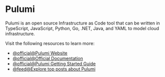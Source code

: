 # Pulumi

Pulumi is an open source Infrastructure as Code tool that can be written in TypeScript, JavaScript, Python, Go, .NET, Java, and YAML to model cloud infrastructure.

Visit the following resources to learn more:

- [@official@Pulumi Website](https://www.pulumi.com/)
- [@official@Official Documentation](https://www.pulumi.com/docs/)
- [@official@Pulumi Getting Started Guide](https://www.pulumi.com/docs/get-started/)
- [@feed@Explore top posts about Pulumi](https://app.daily.dev/tags/pulumi?ref=roadmapsh)
